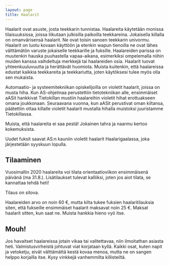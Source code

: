 ```yaml
---
layout: page
title: Haalarit
---
```

Haalarit ovat asuste, josta teekkarin tunnistaa. Haalareita käytetään monissa tilaisuuksissa, joissa liikutaan julkisilla paikoilla teekkareina. Jokaisella killalla on omanvärisensä haalarit. Ne ovat toisin sanoen teekkarin univormu. Haalarit on luotu kovaan käyttöön ja etenkin wapun tienoilla ne ovat lähes välttämätön varuste jokaiselle teekkarille ja fuksille.
Haalareiden parissa on muutenkin hauska puuhastella vapaa-aikana, esimerkiksi ompelemalla niihin muiden kanssa vaihdeltuja merkkejä tai haalareiden osia. Haalarit luovat yhteenkuuluvuutta ja herättävät huomiota. Muista kuitenkin, että haalareissa edustat kaikkia teekkareita ja teekkariutta, joten käytöksesi tulee myös olla sen mukaista.

Automaatio- ja systeemitekniikan opiskelijoilla on violetit haalarit, joissa on musta hiha. Kun AS-ohjelmaa perustettiin tietotekniikan alle, ensimmäiset aASit hankkivat Tietokillan mustiin haalareihin violetit hihat erottuakseen omana joukkonaan. Seuraavana vuonna, kun aASit perustivat oman kiltansa, päätettiin ottaa killalle violetit haalarit mustalla hihalla muistoksi juuristamme Tietokillassa.

Muista, että haalareita ei saa pestä! Jokainen tahra ja naarmu kertoo kokemuksista.

Uudet fuksit saavat AS:n kauniin violetit haalarit Haalarigaalassa, joka järjestetään syyskuun lopulla. 

## Tilaaminen

Vuosimallin 2020 haalareita voi tilata orientaatioviikon ensimmäisenä päivänä (ma 31.8.). Lisätilaukset tulevat kalliiksi, joten jos aiot tilata, se kannattaa tehdä heti!

Tilaus on sitova.

Haalareiden arvo on noin 60 €, mutta kilta tukee fuksien haalaritilauksia siten, että fukseille ensimmäiset haalarit maksavat noin 25 €. Maksat haalarit sitten, kun saat ne. Muista hankkia hieno vyö itse.

## Mouh!

Jos havaitset haalareissa jotain vikaa tai valitettavaa, niin ilmoitathan asiasta heti. Valmistusvirheistä johtuvat viat korjataan kyllä. Kaikki osat, kuten napit ja vetoketju, eivät välttämättä kestä kovaa menoa, mutta ne on sangen helppo korjailla itse. Kysy vinkkejä vanhemmilta killisteiltä.
